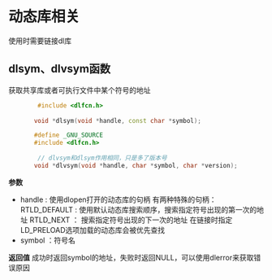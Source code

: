 # 动态库相关
 使用时需要链接dl库
## dlsym、dlvsym函数
获取共享库或者可执行文件中某个符号的地址
```c++
		#include <dlfcn.h>
		
       void *dlsym(void *handle, const char *symbol);

       #define _GNU_SOURCE
       #include <dlfcn.h>
       
		// dlvsym和dlsym作用相同，只是多了版本号
       void *dlvsym(void *handle, char *symbol, char *version);

```

**参数**
- handle : 使用dlopen打开的动态库的句柄
	有两种特殊的句柄：
	RTLD_DEFAULT :  使用默认动态库搜索顺序，搜索指定符号出现的第一次的地址
	RTLD_NEXT ： 搜索指定符号出现的下一次的地址
		在链接时指定 LD_PRELOAD选项加载的动态库会被优先查找
- symbol ：符号名

**返回值**
成功时返回symbol的地址，失败时返回NULL，可以使用dlerror来获取错误原因
